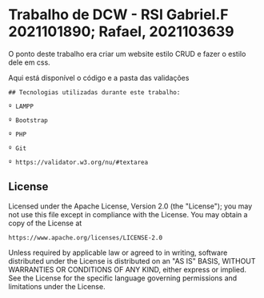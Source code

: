 # Trabalho de DCW - RSI  Gabriel.F 2021101890; Rafael, 2021103639

O ponto deste trabalho era criar um website estilo CRUD e fazer o estilo dele em css.

Aqui está disponível o código e a pasta das validações
```
## Tecnologias utilizadas durante este trabalho:

º LAMPP

º Bootstrap

º PHP

º Git

º https://validator.w3.org/nu/#textarea

```
## License

Licensed under the Apache License, Version 2.0 (the "License");
you may not use this file except in compliance with the License.
You may obtain a copy of the License at

    https://www.apache.org/licenses/LICENSE-2.0

Unless required by applicable law or agreed to in writing, software
distributed under the License is distributed on an "AS IS" BASIS,
WITHOUT WARRANTIES OR CONDITIONS OF ANY KIND, either express or implied.
See the License for the specific language governing permissions and
limitations under the License.
